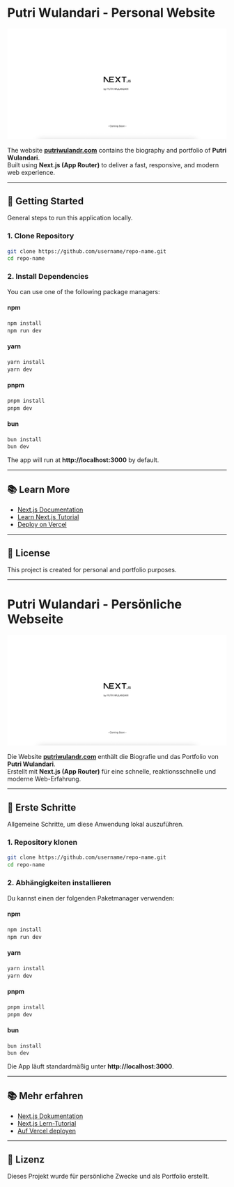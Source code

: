 # Putri Wulandari - Personal Website

![Website Preview](./public/preview.png)

The website **[putriwulandr.com](https://putriwulandr.com)** contains the biography and portfolio of **Putri Wulandari**.  
Built using **Next.js (App Router)** to deliver a fast, responsive, and modern web experience.

---

## 🚀 Getting Started

General steps to run this application locally.

### 1. Clone Repository
```bash
git clone https://github.com/username/repo-name.git
cd repo-name
```

### 2. Install Dependencies
You can use one of the following package managers:

#### **npm**
```bash
npm install
npm run dev
```

#### **yarn**
```bash
yarn install
yarn dev
```

#### **pnpm**
```bash
pnpm install
pnpm dev
```

#### **bun**
```bash
bun install
bun dev
```

The app will run at **http://localhost:3000** by default.

---

## 📚 Learn More

- [Next.js Documentation](https://nextjs.org/docs)  
- [Learn Next.js Tutorial](https://nextjs.org/learn)  
- [Deploy on Vercel](https://vercel.com/docs)  

---

## 📄 License

This project is created for personal and portfolio purposes.

---

# Putri Wulandari - Persönliche Webseite

![Website Vorschau](./public/preview.png)

Die Website **[putriwulandr.com](https://putriwulandr.com)** enthält die Biografie und das Portfolio von **Putri Wulandari**.  
Erstellt mit **Next.js (App Router)** für eine schnelle, reaktionsschnelle und moderne Web-Erfahrung.

---

## 🚀 Erste Schritte

Allgemeine Schritte, um diese Anwendung lokal auszuführen.

### 1. Repository klonen
```bash
git clone https://github.com/username/repo-name.git
cd repo-name
```

### 2. Abhängigkeiten installieren
Du kannst einen der folgenden Paketmanager verwenden:

#### **npm**
```bash
npm install
npm run dev
```

#### **yarn**
```bash
yarn install
yarn dev
```

#### **pnpm**
```bash
pnpm install
pnpm dev
```

#### **bun**
```bash
bun install
bun dev
```

Die App läuft standardmäßig unter **http://localhost:3000**.

---

## 📚 Mehr erfahren

- [Next.js Dokumentation](https://nextjs.org/docs)  
- [Next.js Lern-Tutorial](https://nextjs.org/learn)  
- [Auf Vercel deployen](https://vercel.com/docs)  

---

## 📄 Lizenz

Dieses Projekt wurde für persönliche Zwecke und als Portfolio erstellt.
